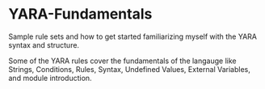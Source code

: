 # YARA-Fundamentals
Sample rule sets and how to get started familiarizing myself with the YARA syntax and structure. 

Some of the YARA rules cover the fundamentals of the langauge like Strings, Conditions, Rules, Syntax, Undefined Values, External Variables, and module introduction. 
